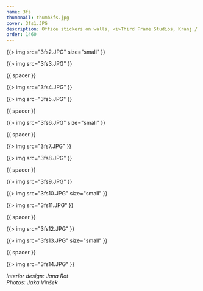 ```yaml
---
name: 3fs
thumbnail: thumb3fs.jpg
cover: 3fs1.JPG
description: Office stickers on walls, <i>Third Frame Studios, Kranj / 2009</i>
order: 1460
---
```


{{> img src="3fs2.JPG" size="small" }}

{{> img src="3fs3.JPG" }}

{{ spacer }}

{{> img src="3fs4.JPG" }}

{{> img src="3fs5.JPG" }}

{{ spacer }}

{{> img src="3fs6.JPG" size="small" }}

{{ spacer }}

{{> img src="3fs7.JPG" }}

{{> img src="3fs8.JPG" }}

{{ spacer }}

{{> img src="3fs9.JPG" }}

{{> img src="3fs10.JPG" size="small" }}

{{> img src="3fs11.JPG" }}

{{ spacer }}

{{> img src="3fs12.JPG" }}

{{> img src="3fs13.JPG" size="small" }}

{{ spacer }}

{{> img src="3fs14.JPG" }}

<i> Interior design: Jana Rot <br> Photos: Jaka Vinšek </i>